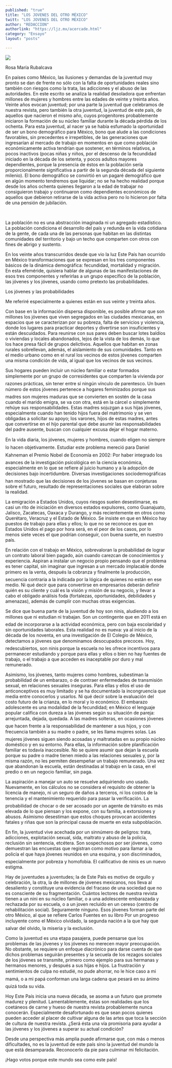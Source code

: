 ```yaml
---
published: "true"
title: "LOS JOVENES DEL OTRO MÉXICO"
twitt: "LOS JOVENES DEL OTRO MÉXICO"
author: "REDACCION"
authorlink: "https://ljz.mx/acercade.html"
category: "Ensayo"
layout: "posts"

---
```

![](http://i.imgur.com/3YOhYd0m.jpg
)




  Rosa María Rubalcava



  En países como México, las ilusiones y demandas de la juventud muy pronto se dan de frente no sólo con la falta de oportunidades reales sino también con riesgos como la trata, las adicciones y el abuso de las autoridades. En este escrito se analiza la realidad desoladora que enfrentan millones de mujeres y hombres entre las edades de veinte y treinta años. Veinte años evocan juventud; por una parte la juventud que celebramos de nuestra revista, pero también la otra juventud, la juventud de este país, de aquellos que nacieron el mismo año, cuyos progenitores probablemente iniciaron la formación de su núcleo familiar durante la década pérdida de los ochenta. Para esta juventud, al nacer ya se había esfumado la oportunidad de ser un bono demográfico para México, bono que alude a las condiciones favorables, sin precedentes e irrepetibles, de las generaciones que ingresarían al mercado de trabajo en momentos en que como población económicamente activa tendrían que sostener, en términos relativos, a pocos inactivos (pocas niñas y niños, por el descenso de la fecundidad iniciado en la década de los setenta, y pocos adultos mayores dependientes, porque la presencia de éstos en la población sería proporcionalmente significativa a partir de la segunda década del siguiente milenio). El bono demográfico se convirtió en un pagaré demográfico que en algún momento tendremos que liquidar; no se ha hecho realidad porque desde los años ochenta quienes llegaron a la edad de trabajar no consiguieron trabajo y continuaron como dependientes económicos de aquellos que debieron retirarse de la vida activa pero no lo hicieron por falta de una pensión de jubilación.


 


  La población no es una abstracción imaginada ni un agregado estadístico. La población condiciona el desarrollo del país y redunda en la vida cotidiana de la gente, de cada una de las personas que habitan en las distintas comunidades del territorio y bajo un techo que comparten con otros con fines de abrigo y sustento.



  En los veinte años transcurridos desde que vio la luz Este País han ocurrido en México transformaciones que se expresan en los tres componentes básicos de la dinámica demográfica: fecundidad, mortalidad y migración. En esta efeméride, quisiera hablar de algunas de las manifestaciones de esos tres componentes y referirlas a un grupo específico de la población, las jóvenes y los jóvenes, usando como pretexto las probabilidades.



  Los jóvenes y las probabilidades



  Me referiré especialmente a quienes están en sus veinte y treinta años.



  Con base en la información dispersa disponible, es posible afirmar que son millones los jóvenes que viven segregados en las ciudades mexicanas, en espacios que se caracterizan por su pobreza, falta de servicios y violencia, donde los lugares para practicar deportes y divertirse son insuficientes y están descuidados. Para reunirse con sus pares deben buscar lotes baldíos o viviendas y locales abandonados, lejos de la vista de los demás, lo que los hace presa fácil de grupos delictivos. Aquellos que habitan en zonas rurales sobrellevan, además, el aislamiento de sus comunidades. Tanto en el medio urbano como en el rural los vecinos de estos jóvenes comparten una misma condición de vida, al igual que los vecinos de sus vecinos.



  Sus hogares pueden incluir un núcleo familiar o estar formados simplemente por un grupo de corresidentes que comparten la vivienda por razones prácticas, sin tener entre sí ningún vínculo de parentesco. Un buen número de estos jóvenes pertenece a hogares feminizados porque sus madres son mujeres maduras que se convierten en sostén de la casa cuando el marido emigra, se va con otra, está en la cárcel o simplemente rehúye sus responsabilidades. Estas madres sojuzgan a sus hijas jóvenes, especialmente cuando han tenido hijos fuera del matrimonio y se ven obligadas a solicitar su apoyo; los varones, hijos de estas madres, antes que convertirse en el hijo parental que debe asumir las responsabilidades del padre ausente, buscan con cualquier excusa dejar el hogar materno.



  En la vida diaria, los jóvenes, mujeres y hombres, cuando eligen no siempre lo hacen objetivamente. Estudiar este problema mereció para Daniel Kahneman el Premio Nobel de Economía en 2002: Por haber integrado los avances de la investigación psicológica en la ciencia económica, especialmente en lo que se refiere al juicio humano y a la adopción de decisiones bajo incertidumbre. Diversas investigaciones sociodemográficas han mostrado que las decisiones de los jóvenes se basan en conjeturas sobre el futuro, resultado de representaciones sociales que elaboran sobre la realidad.



  La emigración a Estados Unidos, cuyos riesgos suelen desestimarse, es casi un rito de iniciación en diversos estados expulsores, como Guanajuato, Jalisco, Zacatecas, Oaxaca y Durango, y más recientemente en otros como Querétaro, Veracruz y el Estado de México. Se insiste en que en México hay puestos de trabajo para ellas y ellos; lo que no se reconoce es que en Estados Unidos el pago por hora será, en el peor de los casos, por lo menos siete veces el que podrían conseguir, con buena suerte, en nuestro país.



  En relación con el trabajo en México, sobrevaloran la probabilidad de lograr un contrato laboral bien pagado, aún cuando carezcan de conocimientos y experiencia. Aspiran a instalar un negocio propio pensando que el problema es tener capital, sin imaginar que ingresan a un mercado implacable donde primero es la venta, después la cobranza y finalmente la producción, secuencia contraria a la indicada por la lógica de quienes no están en ese medio. Ni qué decir que para convertirse en empresarios deberán definir quién es su cliente y cuál es la visión y misión de su negocio, y llevar a cabo el obligado análisis foda (fortalezas, oportunidades, debilidades y amenazas), además de cumplir con muchas otras exigencias.



  Se dice que buena parte de la juventud de hoy son ninis, aludiendo a los millones que ni estudian ni trabajan. Son un contingente que en 2011 está en edad de incorporarse a la actividad económica, pero con baja escolaridad y sin oportunidades laborales. Esta realidad no es nueva: ya al inicio de la década de los noventa, en una investigación de El Colegio de México, detectamos a jóvenes que denominamos desocupados precoces. Hoy, redescubiertos, son ninis porque la escuela no les ofrece incentivos para permanecer estudiando y porque para ellas y ellos o bien no hay fuentes de trabajo, o el trabajo a que acceden es inaceptable por duro y mal remunerado.



  Asimismo, los jóvenes, tanto mujeres como hombres, subestiman la probabilidad de un embarazo, o de contraer enfermedades de transmisión sexual, en relaciones sexuales inseguras. Para ellas y ellos el uso de anticonceptivos es muy limitado y se ha documentado la incongruencia que media entre conocerlos y usarlos. Ni qué decir sobre la evaluación del costo futuro de la crianza, en lo moral y lo económico. El embarazo adolescente es una modalidad de la fecundidad; en México el lenguaje popular califica con dureza a las jóvenes según su situación de pareja: arrejuntada, dejada, quedada. A las madres solteras, en ocasiones jóvenes que hacen frente a la responsabilidad de mantener a sus hijos, y con frecuencia también a su madre o padre, se les llama mujeres solas. Las mujeres jóvenes siguen siendo acosadas y maltratadas en su propio núcleo doméstico y en su entorno. Para ellas, la información sobre planificación familiar es todavía inaccesible. No se quiere asumir que dejan la escuela porque su padre o madre tienen miedo a las relaciones sexuales y, por la misma razón, no les permiten desempeñar un trabajo remunerado. Una vez que abandonan la escuela, están destinadas al trabajo en la casa, en el predio o en un negocio familiar, sin paga.



  La aspiración a manejar un auto se resuelve adquiriendo uno usado. Nuevamente, en los cálculos no se considera el requisito de obtener la licencia de manejo, ni un seguro de daños a terceros, ni los costos de la tenencia y el mantenimiento requerido para pasar la verificación. La probabilidad de chocar o de ser acosado por un agente de tránsito es más elevada de lo que piensan y los expone, con su familia, a extorsiones y abusos. Asimismo desestiman que estos choques provocan accidentes fatales y riñas que son la principal causa de muerte en esta subpoblación.



  En fin, la juventud vive acechada por un sinnúmero de peligros: trata, adicciones, explotación sexual, sida, maltrato y abuso de la policía, reclusión sin sentencia, etcétera. Son sospechosos por ser jóvenes, como demuestran las encuestas que registran como motivo para llamar a la policía el que haya jóvenes reunidos en una esquina, y son discriminados, especialmente por pobreza y homofobia. El calificativo de ninis es un nuevo estigma.



  Hay de juventudes a juventudes; la de Este País es motivo de orgullo y celebración, la otra, la de millones de jóvenes mexicanos, nos lleva al desaliento y constituye una evidencia del fracaso de una sociedad que no es consciente de su fragmentación. Cuántos lectores de nuestra revista tienen a un nini en su núcleo familiar, o a una adolescente embarazada y rechazada por su escuela, o a un joven recluido en un cereso (centro de rehabilitación social). Seguramente ninguno. Esos jóvenes forman parte del otro México, al que se refiere Carlos Fuentes en su libro Por un progreso incluyente como el México olvidado, la segunda nación a la que hay que salvar del olvido, la miseria y la exclusión.



  Como la juventud es una etapa pasajera, puede pensarse que los problemas de las jóvenes y los jóvenes no merecen mayor preocupación. No obstante, se requiere un enfoque diacrónico para darse cuenta de que dichos problemas seguirán presentes y la secuela de los rezagos sociales de los jóvenes se transmite, primero como ejemplo para sus hermanas y hermanos menores, y después a sus hijas e hijos. La frustración y sentimientos de culpa no estudié, no pude ahorrar, no le hice caso a mi mamá, o a mi papá conforman una larga cadena que pesará en su ánimo quizá toda su vida.



  Hoy Este País inicia una nueva década, se asoma a un futuro que promete madurez y plenitud. Lamentablemente, éstas son realidades que los coetáneos de carne y hueso de nuestra revista probablemente nunca conocerán. Especialmente desafortunado es que sean pocos quienes pueden acceder al placer de cultivar alguna de las artes que toca la sección de cultura de nuestra revista. ¿Será ésta una vía promisoria para ayudar a las jóvenes y los jóvenes a superar su actual condición?



  Desde una perspectiva más amplia puede afirmarse que, con más o menos dificultades, no es la juventud de este país sino la juventud del mundo la que está desamparada. Reconocerlo da pie para culminar mi felicitación.



  ¡Hago votos porque este mundo sea como este país!


